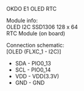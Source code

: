 OKDO E1 OLED RTC

Module info: <br>
OLED I2C SSD1306 128 x 64  
RTC Module (on board)

Connection schematic: <br>
[OLED (FLXC_1 - I2C)] <br>
* SDA - PIO0_13 <br>
* SCL - PIO0_14 <br>
* VDD - VDD(3.3V) <br>
* GND - GND <br> 